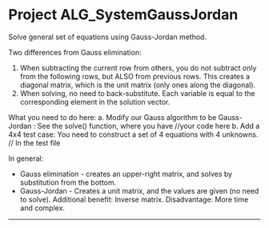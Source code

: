 # Project ALG_SystemGaussJordan

Solve general set of equations using Gauss-Jordan method.

Two differences from Gauss elimination:
1. When subtracting the current row from others, you do not subtract only from 
the following rows, but ALSO from previous rows. This creates a diagonal matrix, 
which is the unit matrix (only ones along the diagonal).
2. When solving, no need to back-substitute. Each variable is equal to the 
corresponding element in the solution vector.

What you need to do here:
a. Modify our Gauss algorithm to be Gauss-Jordan  : See the solve() function, where you have //your code here
b. Add a 4x4 test case: You need to construct a set of 4 equations with 4 unknowns.  // In the test file
 
In general:
* Gauss elimination - creates an upper-right matrix, and solves by substitution from the bottom.
* Gauss-Jordan - Creates a unit matrix, and the values are given (no need to solve). 
Additional benefit: Inverse matrix. Disadvantage: More time and complex.


---




